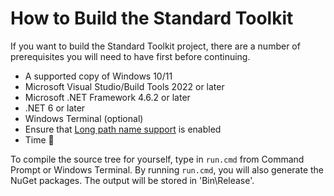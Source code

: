 # How to Build the Standard Toolkit

If you want to build the Standard Toolkit project, there are a number of prerequisites you will need to have first before continuing.

* A supported copy of Windows 10/11
* Microsoft Visual Studio/Build Tools 2022 or later
* Microsoft .NET Framework 4.6.2 or later
* .NET 6 or later
* Windows Terminal (optional)
* Ensure that [Long path name support](https://github.com/Krypton-Suite/Documentation/blob/main/Documents/Development/Allowing-for-Longer-Path-and-File-Names.md) is enabled
* Time :slightly_smiling_face:

To compile the source tree for yourself, type in `run.cmd` from Command Prompt or Windows Terminal. By running `run.cmd`, you will also generate the NuGet packages. The output will be stored in 'Bin\Release'.